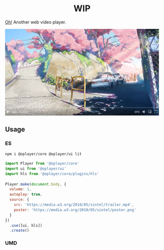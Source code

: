 <h1><center>WIP</center></h1>

[Oh!](https://shiyiya.github.io/oplayer) Another web video player.

![](./oplayer.png)

## Usage

### ES

```bash
npm i @oplayer/core @oplayer/ui lit
```

```js
import Player from '@oplayer/core'
import ui from '@oplayer/ui'
import hls from '@oplayer/core/plugins/hls'

Player.make(document.body, {
  volume: 1,
  autoplay: true,
  source: {
    src: 'https://media.w3.org/2010/05/sintel/trailer.mp4',
    poster: 'https://media.w3.org/2010/05/sintel/poster.png'
  }
})
  .use([ui, hls])
  .create()
```

### UMD
